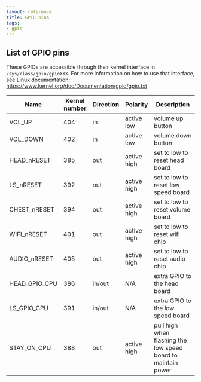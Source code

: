 ```yaml
---
layout: reference
title: GPIO pins
tags: 
- gpio
---
```


## List of GPIO pins

These GPIOs are accessible through their kernel interface in `/sys/class/gpio/gpioXXX`.
For more information on how to use that interface, see Linux documentation:
https://www.kernel.org/doc/Documentation/gpio/gpio.txt

|Name|Kernel number|Direction|Polarity|Description|
|----|------|----|----|-----|
|VOL_UP|404|in|active low|volume up button|
|VOL_DOWN|402|in|active low|volume down button|
|HEAD_nRESET|385|out|active high|set to low to reset head board|
|LS_nRESET|392|out|active high|set to low to reset low speed board|
|CHEST_nRESET|394|out|active high|set to low to reset volume board|
|WIFI_nRESET|401|out|active high|set to low to reset wifi chip|
|AUDIO_nRESET|405|out|active high|set to low to reset audio chip|
|HEAD_GPIO_CPU|386|in/out|N/A|extra GPIO to the head board|
|LS_GPIO_CPU|391|in/out|N/A|extra GPIO to the low speed board|
|STAY_ON_CPU|388|out|active high|pull high when flashing the low speed board to maintain power|

